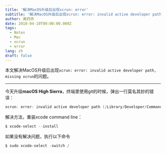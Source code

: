 ```yaml
---
title: '解决MacOS升级后出现xcrun: error'
subtitle: '解决MacOS升级后出现xcrun: error: invalid active developer path, missing xcrun的问题'
author: 黄药师
date: 2018-04-10T00:00:00.000Z
tags:
  - Notes
  - Mac
  - xcrun
  - error
lang: zh
draft: false
---
```


本文解决MacOS升级后出现`xcrun: error: invalid active developer path, missing xcrun`的问题。

---

今天升级**macOS High Sierra**，终端里使用git的时候，弹出一行莫名其妙的错误：

```powershell
xcrun: error: invalid active developer path (/Library/Developer/CommandLineTools), missing xcrun at: /Library/Developer/CommandLineTools/usr/bin/xcrun

```

解决方法，重装xcode command line：

```powershell
$ xcode-select --install
```

如果没有解决问题，执行以下命令

```powershell
$ sudo xcode-select -switch /
```
